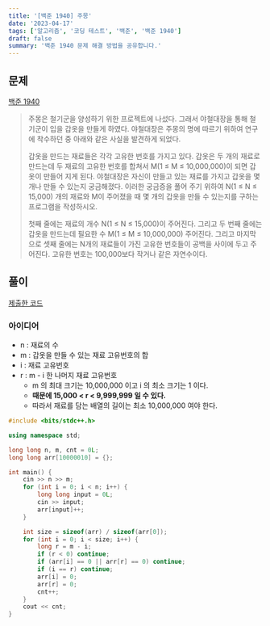 ```yaml
---
title: '[백준 1940] 주몽'
date: '2023-04-17'
tags: ['알고리즘', '코딩 테스트', '백준', '백준 1940']
draft: false
summary: '백준 1940 문제 해결 방법을 공유합니다.'
---
```


## 문제

[백준 1940](https://www.acmicpc.net/problem/1940)

> 주몽은 철기군을 양성하기 위한 프로젝트에 나섰다. 그래서 야철대장을 통해 철기군이 입을 갑옷을 만들게 하였다. 야철대장은 주몽의 명에 따르기 위하여 연구에 착수하던 중 아래와 같은 사실을 발견하게 되었다.
>
> 갑옷을 만드는 재료들은 각각 고유한 번호를 가지고 있다. 갑옷은 두 개의 재료로 만드는데 두 재료의 고유한 번호를 합쳐서 M(1 ≤ M ≤ 10,000,000)이 되면 갑옷이 만들어 지게 된다. 야철대장은 자신이 만들고 있는 재료를 가지고 갑옷을 몇 개나 만들 수 있는지 궁금해졌다. 이러한 궁금증을 풀어 주기 위하여 N(1 ≤ N ≤ 15,000) 개의 재료와 M이 주어졌을 때 몇 개의 갑옷을 만들 수 있는지를 구하는 프로그램을 작성하시오.
>
> 첫째 줄에는 재료의 개수 N(1 ≤ N ≤ 15,000)이 주어진다. 그리고 두 번째 줄에는 갑옷을 만드는데 필요한 수 M(1 ≤ M ≤ 10,000,000) 주어진다. 그리고 마지막으로 셋째 줄에는 N개의 재료들이 가진 고유한 번호들이 공백을 사이에 두고 주어진다. 고유한 번호는 100,000보다 작거나 같은 자연수이다.

## 풀이

[제출한 코드](http://boj.kr/e6ad123218e4423596821bb4bd84110a)

### 아이디어

- n : 재료의 수
- m : 갑옷을 만들 수 있는 재료 고유번호의 합
- i : 재료 고유번호
- r : m - i 한 나머지 재료 고유번호
  - m 의 최대 크기는 10,000,000 이고 i 의 최소 크기는 1 이다.
  - **때문에 15,000 < r < 9,999,999 일 수 있다.**
  - 따라서 재료를 담는 배열의 길이는 최소 10,000,000 여야 한다.

```cpp
#include <bits/stdc++.h>

using namespace std;

long long n, m, cnt = 0L;
long long arr[10000010] = {};

int main() {
    cin >> n >> m;
    for (int i = 0; i < n; i++) {
        long long input = 0L;
        cin >> input;
        arr[input]++;
    }

    int size = sizeof(arr) / sizeof(arr[0]);
    for (int i = 0; i < size; i++) {
        long r = m - i;
        if (r < 0) continue;
        if (arr[i] == 0 || arr[r] == 0) continue;
        if (i == r) continue;
        arr[i] = 0;
        arr[r] = 0;
        cnt++;
    }
    cout << cnt;
}
```
